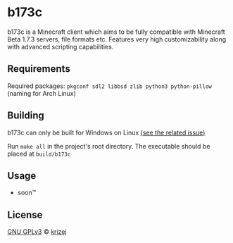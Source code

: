 # b173c

b173c is a Minecraft client which aims to be fully compatible with Minecraft Beta 1.7.3 servers, file formats etc. Features very high customizability along with advanced scripting capabilities.

## Requirements

Required packages:
`pkgconf sdl2 libbsd zlib python3 python-pillow` (naming for Arch Linux)

## Building

b173c can only be built for Windows on Linux [(see the related issue)](https://github.com/krizej/b173c/issues/5)
  
Run `make all` in the project's root directory. The executable should be placed at `build/b173c`

## Usage

- soon™

## License

[GNU GPLv3](LICENSE) © [krizej](https://github.com/krizel)

